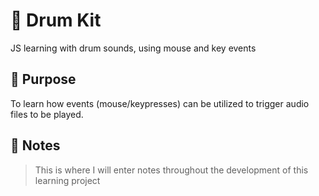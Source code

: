 # :musical_note: Drum Kit
 
 JS learning with drum sounds, using mouse and key events

## :dart: Purpose

To learn how events (mouse/keypresses) can be utilized to trigger audio files to be played.

## :page_with_curl: Notes
>  This is where I will enter notes throughout the development of this learning project